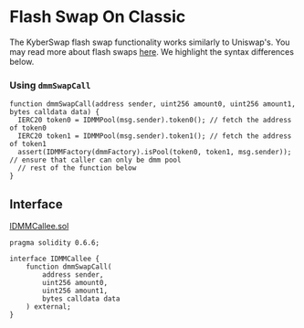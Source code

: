 # Flash Swap On Classic

The KyberSwap flash swap functionality works similarly to Uniswap's. You may read more about flash swaps [here](https://docs.uniswap.org/contracts/v2/guides/smart-contract-integration/using-flash-swaps). We highlight the syntax differences below.

### Using `dmmSwapCall`[​](https://docs.kyberswap.com/Classic/contract/flash-swaps#using-dmmswapcall) <a href="#using-dmmswapcall" id="using-dmmswapcall"></a>

```solidity
function dmmSwapCall(address sender, uint256 amount0, uint256 amount1, bytes calldata data) {
  IERC20 token0 = IDMMPool(msg.sender).token0(); // fetch the address of token0
  IERC20 token1 = IDMMPool(msg.sender).token1(); // fetch the address of token1
  assert(IDMMFactory(dmmFactory).isPool(token0, token1, msg.sender)); // ensure that caller can only be dmm pool
  // rest of the function below
}
```

## Interface

[IDMMCallee.sol](https://github.com/KyberNetwork/dmm-smart-contracts/blob/master/contracts/interfaces/IDMMCallee.sol)

```solidity
pragma solidity 0.6.6;

interface IDMMCallee {
    function dmmSwapCall(
        address sender,
        uint256 amount0,
        uint256 amount1,
        bytes calldata data
    ) external;
}
```
